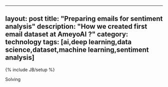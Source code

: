 
---
layout: post
title: "Preparing emails for sentiment analysis"
description: "How we created first email dataset at AmeyoAI ?"
category: technology
tags: [ai,deep learning,data science,dataset,machine learning,sentiment analysis]
---
{% include JB/setup %}

Solving 

